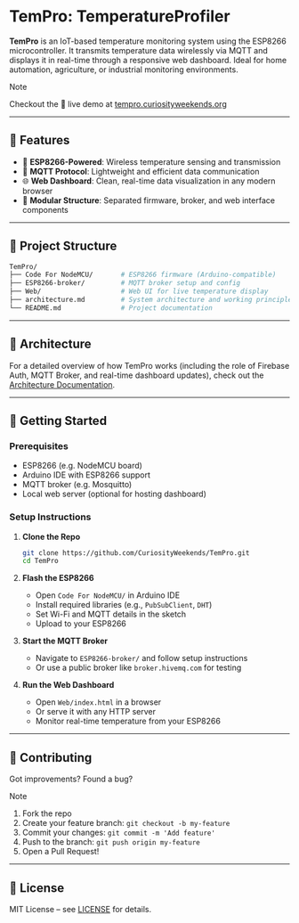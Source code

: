 
# TemPro: TemperatureProfiler

**TemPro** is an IoT-based temperature monitoring system using the ESP8266 microcontroller. It transmits temperature data wirelessly via MQTT and displays it in real-time through a responsive web dashboard. Ideal for home automation, agriculture, or industrial monitoring environments.
> [!Note]
>  Checkout the 🔗 live demo at [tempro.curiosityweekends.org](http://tempro.curiosityweekends.org)
---
## 🔧 Features

- 📡 **ESP8266-Powered**: Wireless temperature sensing and transmission  
- 🧠 **MQTT Protocol**: Lightweight and efficient data communication  
- 🌐 **Web Dashboard**: Clean, real-time data visualization in any modern browser  
- 🧩 **Modular Structure**: Separated firmware, broker, and web interface components  

---

## 📁 Project Structure

```bash
TemPro/
├── Code For NodeMCU/       # ESP8266 firmware (Arduino-compatible)
├── ESP8266-broker/         # MQTT broker setup and config
├── Web/                    # Web UI for live temperature display
├── architecture.md         # System architecture and working principles
└── README.md               # Project documentation
````

---

## 🧩 Architecture

For a detailed overview of how TemPro works (including the role of Firebase Auth, MQTT Broker, and real-time dashboard updates), check out the [Architecture Documentation](./architecture.md).

---

## 🚀 Getting Started

### Prerequisites

* ESP8266 (e.g. NodeMCU board)
* Arduino IDE with ESP8266 support
* MQTT broker (e.g. Mosquitto)
* Local web server (optional for hosting dashboard)

### Setup Instructions

1. **Clone the Repo**

   ```bash
   git clone https://github.com/CuriosityWeekends/TemPro.git
   cd TemPro
   ```

2. **Flash the ESP8266**

   * Open `Code For NodeMCU/` in Arduino IDE
   * Install required libraries (e.g., `PubSubClient`, `DHT`)
   * Set Wi-Fi and MQTT details in the sketch
   * Upload to your ESP8266

3. **Start the MQTT Broker**

   * Navigate to `ESP8266-broker/` and follow setup instructions
   * Or use a public broker like `broker.hivemq.com` for testing

4. **Run the Web Dashboard**

   * Open `Web/index.html` in a browser
   * Or serve it with any HTTP server
   * Monitor real-time temperature from your ESP8266

---

## 🤝 Contributing
Got improvements? Found a bug?
> [!Note]
> 1. Fork the repo
> 2. Create your feature branch: `git checkout -b my-feature`
> 3. Commit your changes: `git commit -m 'Add feature'`
> 4. Push to the branch: `git push origin my-feature`
> 5. Open a Pull Request!

---

## 📄 License

MIT License – see [LICENSE](./LICENSE) for details.
